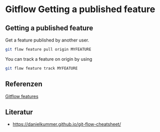 # Gitflow Getting a published feature

## Getting a published feature

Get a feature published by another user.

```sh
git flow feature pull origin MYFEATURE
```

You can track a feature on origin by using

```sh
git flow feature track MYFEATURE
```

## Referenzen
[Gitflow features](xocy.md)

## Literatur

- https://danielkummer.github.io/git-flow-cheatsheet/
